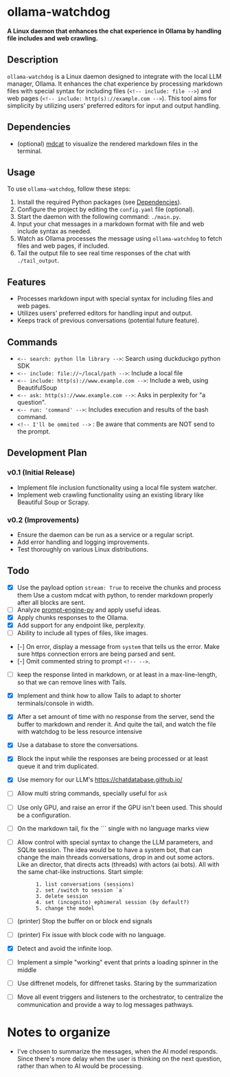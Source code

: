 # ollama-watchdog

**A Linux daemon that enhances the chat experience in Ollama by handling file includes
and web crawling.**

## Description

`ollama-watchdog` is a Linux daemon designed to integrate with the local LLM manager,
Ollama. It enhances the chat experience by processing markdown files with special syntax
for including files (`<!-- include: file -->`) and web pages
(`<!-- include: http(s)://example.com -->`). This tool aims for simplicity by utilizing
users' preferred editors for input and output handling.

## Dependencies

-   (optional) [mdcat](https://github.com/swsnr/mdcat) to visualize the rendered
    markdown files in the terminal.

## Usage

To use `ollama-watchdog`, follow these steps:

1. Install the required Python packages (see [Dependencies](#dependencies)).
2. Configure the project by editing the `config.yaml` file (optional).
3. Start the daemon with the following command: `./main.py`.
4. Input your chat messages in a markdown format with file and web include syntax as
   needed.
5. Watch as Ollama processes the message using `ollama-watchdog` to fetch files and web
   pages, if included.
6. Tail the output file to see real time responses of the chat with `./tail_output`.

## Features

-   Processes markdown input with special syntax for including files and web pages.
-   Utilizes users' preferred editors for handling input and output.
-   Keeps track of previous conversations (potential future feature).

## Commands

-   `<-- search: python llm library -->`: Search using duckduckgo python SDK
-   `<-- include: file://~/local/path -->`: Include a local file
-   `<-- include: http(s)://www.example.com -->`: Include a web, using BeautifulSoup
-   `<-- ask: http(s)://www.example.com -->`: Asks in perplexity for "a question".
-   `<-- run: 'command' -->`: Includes execution and results of the bash command.
-   `<!-- I'll be ommited -->` : Be aware that comments are NOT send to the prompt.

## Development Plan

### v0.1 (Initial Release)

-   Implement file inclusion functionality using a local file system watcher.
-   Implement web crawling functionality using an existing library like Beautiful Soup
    or Scrapy.

### v0.2 (Improvements)

-   Ensure the daemon can be run as a service or a regular script.
-   Add error handling and logging improvements.
-   Test thoroughly on various Linux distributions.

## Todo

-   [x] Use the payload option `stream: True` to receive the chunks and process them Use
        a custom mdcat with python, to render markdown properly after all blocks are
        sent.
-   [ ] Analyze [prompt-engine-py](https://github.com/microsoft/prompt-engine-py) and
        apply useful ideas.
-   [x] Apply chunks responses to the Ollama.
-   [x] Add support for any endpoint like, perplexity.
-   [ ] Ability to include all types of files, like images.
-   [-] On error, display a message from `system` that tells us the error. Make sure
        https connection errors are being parsed and sent.
-   [-] Omit commented string to prompt `<!-- -->`.
-   [ ] keep the response linted in markdown, or at least in a max-line-length, so that
        we can remove lines with Tails.
-   [x] Implement and think how to allow Tails to adapt to shorter terminals/console in
        width.
-   [x] After a set amount of time with no response from the server, send the buffer to
        markdown and render it. And quite the tail, and watch the file with watchdog to
        be less resource intensive
-   [x] Use a database to store the conversations.
-   [x] Block the input while the responses are being processed or at least queue it and
        trim duplicated.
-   [x] Use memory for our LLM's https://chatdatabase.github.io/
-   [ ] Allow multi string commands, specially useful for `ask`
-   [ ] Use only GPU, and raise an error if the GPU isn't been used. This should be a
        configuration.
-   [ ] On the markdown tail, fix the \`\`\` single with no language marks view
-   [ ] Allow control with special syntax to change the LLM parameters, and SQLite
        session. The idea would be to have a system bot, that can change the main
        threads conversations, drop in and out some actors. Like an director, that
        directs acts (threads) with actors (ai bots). All with the same chat-like
        instructions. Start simple:

            1. list conversations (sessions)
            2. set /switch to session `a`
            3. delete session
            4. set (incognito) ephimeral session (by default?)
            5. change the model

-   [ ] (printer) Stop the buffer on <EOF> or <EOB> block end signals
-   [ ] (printer) Fix issue with block code with no language.
-   [x] Detect and avoid the infinite loop.
-   [ ] Implement a simple "working" event that prints a loading spinner in the middle
-   [ ] Use diffrenet models, for diffrenet tasks. Staring by the summarization
-   [ ] Move all event triggers and listeners to the orchestrator, to centralize the
        communication and provide a way to log messages pathways.

# Notes to organize

-   I've chosen to summarize the messages, when the AI model responds. Since there's
    more delay when the user is thinking on the next question, rather than when to AI
    would be processing.

